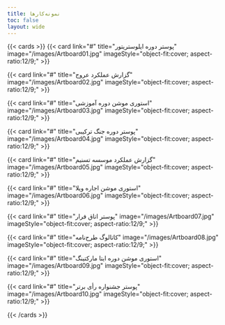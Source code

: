 ```yaml
---
title: نمونه‌کارها
toc: false
layout: wide
---
```

<div style="max-width: 70rem; margin: auto;">
{{< cards >}}
  {{< card link="#" title="پوستر دوره ایلوستریتور" image="/images/Artboard01.jpg" imageStyle="object-fit:cover; aspect-ratio:12/9;" >}}

  {{< card link="#" title="گزارش عملکرد عروج" image="/images/Artboard02.jpg" imageStyle="object-fit:cover; aspect-ratio:12/9;" >}}

  {{< card link="#" title="استوری موشن دوره آموزشی" image="/images/Artboard03.jpg" imageStyle="object-fit:cover; aspect-ratio:12/9;" >}}

  {{< card link="#" title="پوستر دوره جنگ ترکیبی" image="/images/Artboard04.jpg" imageStyle="object-fit:cover; aspect-ratio:12/9;" >}}

  {{< card link="#" title="گزارش عملکرد موسسه تسنیم" image="/images/Artboard05.jpg" imageStyle="object-fit:cover; aspect-ratio:12/9;" >}}

  {{< card link="#" title="استوری موشن اجاره ویلا" image="/images/Artboard06.jpg" imageStyle="object-fit:cover; aspect-ratio:12/9;" >}}

  {{< card link="#" title="پوستر اتاق فرار" image="/images/Artboard07.jpg" imageStyle="object-fit:cover; aspect-ratio:12/9;" >}}

  {{< card link="#" title="کاتالوگ طرح‌نامه" image="/images/Artboard08.jpg" imageStyle="object-fit:cover; aspect-ratio:12/9;" >}}

  {{< card link="#" title="استوری موشن دوره ایتا مارکتینگ" image="/images/Artboard09.jpg" imageStyle="object-fit:cover; aspect-ratio:12/9;" >}}

  {{< card link="#" title="پوستر جشنواره رأی برتر" image="/images/Artboard10.jpg" imageStyle="object-fit:cover; aspect-ratio:12/9;" >}}
  
{{< /cards >}}
</div>


<style>
.hx-text-gray-700 {
  justify-content: center;
}

h1 {
  font-size: 1.8rem !important;
  margin-bottom: 3rem;
}
</style>
